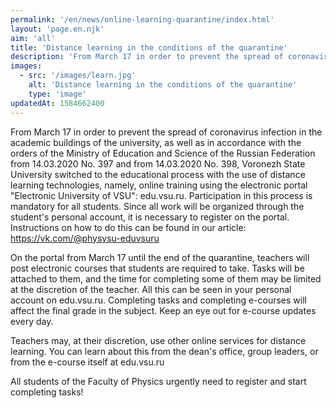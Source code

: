 ```yaml
---
permalink: '/en/news/online-learning-quarantine/index.html'
layout: 'page.en.njk'
aim: 'all'
title: 'Distance learning in the conditions of the quarantine'
description: 'From March 17 in order to prevent the spread of coronavirus infection...'
images:
  - src: '/images/learn.jpg'
    alt: 'Distance learning in the conditions of the quarantine'
    type: 'image'
updatedAt: 1584662400
---
```

From March 17 in order to prevent the spread of coronavirus infection in the academic buildings of the university, as well as in accordance with the orders of the Ministry of Education and Science of the Russian Federation from 14.03.2020 No. 397 and from 14.03.2020 No. 398, Voronezh State University switched to the educational process with the use of distance learning technologies, namely, online training using the electronic portal "Electronic University of VSU": edu.vsu.ru. Participation in this process is mandatory for all students. Since all work will be organized through the student's personal account, it is necessary to register on the portal. Instructions on how to do this can be found in our article: https://vk.com/@physvsu-eduvsuru

On the portal from March 17 until the end of the quarantine, teachers will post electronic courses that students are required to take. Tasks will be attached to them, and the time for completing some of them may be limited at the discretion of the teacher. All this can be seen in your personal account on edu.vsu.ru. Completing tasks and completing e-courses will affect the final grade in the subject. Keep an eye out for e-course updates every day.

Teachers may, at their discretion, use other online services for distance learning. You can learn about this from the dean's office, group leaders, or from the e-course itself at edu.vsu.ru

All students of the Faculty of Physics urgently need to register and start completing tasks!
